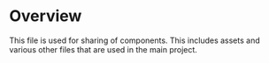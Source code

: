 # Overview
This file is used for sharing of components. This includes assets and various other files that are used in the main project.
